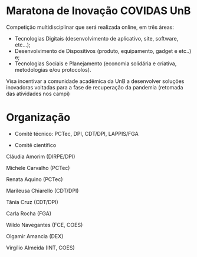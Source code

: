 # Maratona de Inovação COVIDAS UnB

Competição multidisciplinar que será realizada online, em três áreas:
- Tecnologias Digitais (desenvolvimento de aplicativo, site, software, etc...);
- Desenvolvimento de Dispositivos (produto, equipamento, gadget e etc..) e;
- Tecnologias Sociais e Planejamento (economia solidária e criativa, metodologias e/ou protocolos).

Visa incentivar a comunidade acadêmica da UnB a desenvolver soluções inovadoras voltadas para a fase de recuperação da pandemia (retomada das atividades nos campi)

# Organização 

- Comitê técnico: PCTec, DPI, CDT/DPI, LAPPIS/FGA

- Comitê científico

Cláudia Amorim (DIRPE/DPI)

Michele Carvalho (PCTec)

Renata Aquino (PCTec)

Marileusa Chiarello (CDT/DPI) 

Tânia Cruz (CDT/DPI)

Carla Rocha (FGA)

Wildo Navegantes (FCE, COES) 

Olgamir Amancia (DEX)

Virgílio Almeida (INT, COES)

